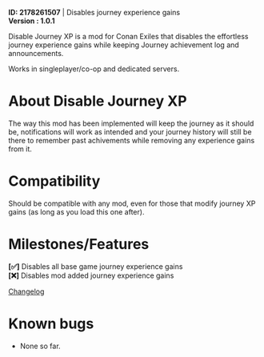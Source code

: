 **ID: 2178261507** | Disables journey experience gains  
**Version : 1.0.1**

Disable Journey XP is a mod for Conan Exiles that disables the effortless journey experience gains while keeping Journey achievement log and announcements.

Works in singleplayer/co-op and dedicated servers.

# About Disable Journey XP
The way this mod has been implemented will keep the journey as it should be, notifications will work as intended and your journey history will still be there to remember past achivements while removing any experience gains from it.

# Compatibility
Should be compatible with any mod, even for those that modify journey XP gains (as long as you load this one after).

# Milestones/Features
**[✅]** Disables all base game journey experience gains  
**[❌]** Disables mod added journey experience gains  

[Changelog](https://steamcommunity.com/sharedfiles/filedetails/changelog/2178261507)

# Known bugs
- None so far.
